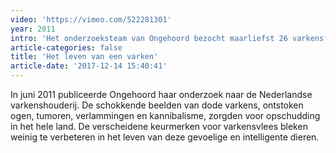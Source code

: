 ```yaml
---
video: 'https://vimeo.com/522281301'
year: 2011
intro: 'Het onderzoeksteam van Ongehoord bezocht maarliefst 26 varkensfokkers. Het resultaat was een enorme verzameling van gewonde, zieke en dode dieren. Bij een bioboer werden stereotyp gedrag en pootgebreken gefilmd.'
article-categories: false
title: 'Het leven van een varken'
article-date: '2017-12-14 15:40:41'
---
```


In juni 2011 publiceerde Ongehoord haar onderzoek naar de Nederlandse varkenshouderij. De schokkende beelden van dode varkens, ontstoken ogen, tumoren, verlammingen en kannibalisme, zorgden voor opschudding in het hele land. De verscheidene keurmerken voor varkensvlees bleken weinig te verbeteren in het leven van deze gevoelige en intelligente dieren.
